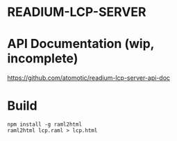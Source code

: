# READIUM-LCP-SERVER 
# API Documentation (wip, incomplete)

https://github.com/atomotic/readium-lcp-server-api-doc


# Build 

    npm install -g raml2html
    raml2html lcp.raml > lcp.html